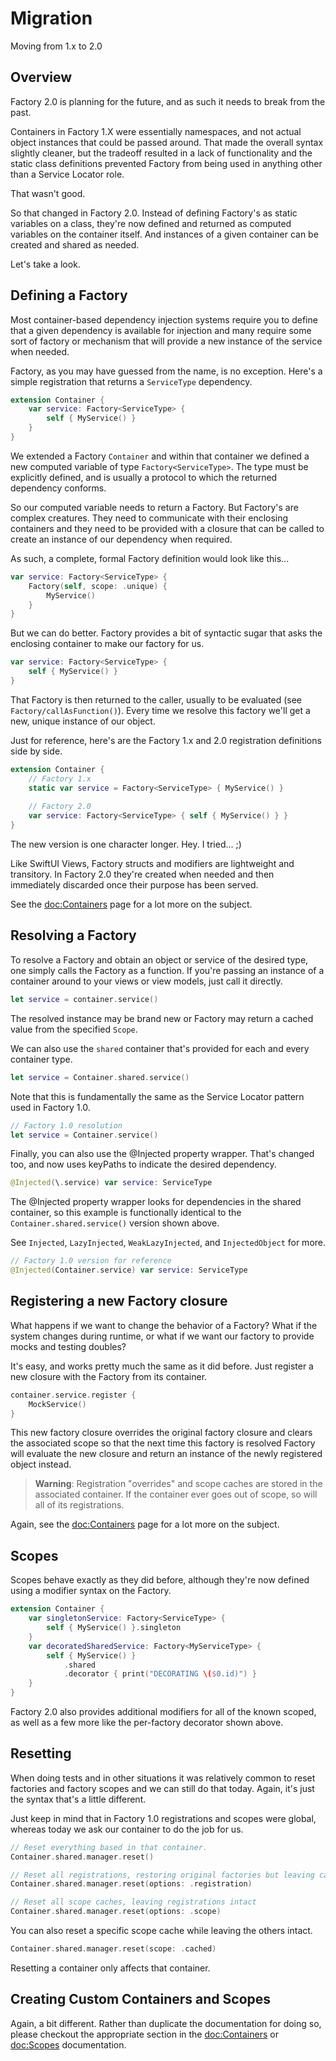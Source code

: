 # Migration

Moving from 1.x to 2.0

## Overview

Factory 2.0 is planning for the future, and as such it needs to break from the past.

Containers in Factory 1.X were essentially namespaces, and not actual object instances that could be passed around. That made the overall syntax slightly cleaner, but the tradeoff resulted in a lack of functionality and the static class definitions prevented Factory from being used in anything other than a Service Locator role.

That wasn't good.

So that changed in Factory 2.0. Instead of defining Factory's as static variables on a class, they're now defined and returned as computed variables on the container itself. And instances of a given container can be created and shared as needed.

Let's take a look.

## Defining a Factory

Most container-based dependency injection systems require you to define that a given dependency is available for injection and many require some sort of factory or mechanism that will provide a new instance of the service when needed.

Factory, as you may have guessed from the name, is no exception. Here's a simple registration that returns a `ServiceType` dependency. 

```swift
extension Container {
    var service: Factory<ServiceType> {
        self { MyService() }
    }
}
```

We extended a Factory `Container` and within that container we defined a new computed variable of type `Factory<ServiceType>`. The type must be explicitly defined, and is usually a
protocol to which the returned dependency conforms.

So our computed variable needs to return a Factory. But Factory's are complex creatures. They need to communicate with their enclosing containers and they need to be provided with a closure that can be called to create an instance of our dependency when required. 

As such, a complete, formal Factory definition would look like this...
```swift
var service: Factory<ServiceType> {
    Factory(self, scope: .unique) { 
        MyService()
    }
}
```
But we can do better. Factory provides a bit of syntactic sugar that asks the enclosing container to make our factory for us.

```swift
var service: Factory<ServiceType> {
    self { MyService() }
}
```

That Factory is then returned to the caller, usually to be evaluated (see ``Factory/callAsFunction()``). Every time we resolve this factory we'll get a new, unique instance of our object.

Just for reference, here's are the Factory 1.x and 2.0 registration definitions side by side.

```swift
extension Container {
    // Factory 1.x
    static var service = Factory<ServiceType> { MyService() }
    
    // Factory 2.0
    var service: Factory<ServiceType> { self { MyService() } }
}
```

The new version is one character longer. Hey. I tried... ;)

Like SwiftUI Views, Factory structs and modifiers are lightweight and transitory. In Factory 2.0 they're created when needed and then immediately discarded once their purpose has been served.

See the <doc:Containers> page for a lot more on the subject.

## Resolving a Factory

To resolve a Factory and obtain an object or service of the desired type, one simply calls the Factory as a function. If you're passing an instance of a container around to your views or view models, just call it directly.

```swift
let service = container.service()
```
The resolved instance may be brand new or Factory may return a cached value from the specified ``Scope``.

We can also use the `shared` container that's provided for each and every container type.

```swift
let service = Container.shared.service()
```
Note that this is fundamentally the same as the Service Locator pattern used in Factory 1.0.

```swift
// Factory 1.0 resolution
let service = Container.service()
```

Finally, you can also use the @Injected property wrapper. That's changed too, and now uses keyPaths to indicate the desired dependency.

```swift
@Injected(\.service) var service: ServiceType
```
The @Injected property wrapper looks for dependencies in the shared container, so this example is functionally identical to the `Container.shared.service()` version shown above.

See ``Injected``, ``LazyInjected``, ``WeakLazyInjected``, and ``InjectedObject`` for more.

```swift
// Factory 1.0 version for reference
@Injected(Container.service) var service: ServiceType
```

## Registering a new Factory closure

What happens if we want to change the behavior of a Factory? What if the system changes during runtime, or what if we want our factory to provide mocks and testing doubles? 

It's easy, and works pretty much the same as it did before. Just register a new closure with the Factory from its container.

```swift
container.service.register {
    MockService()
}
```

This new factory closure overrides the original factory closure and clears the associated scope so that the next time this factory is resolved Factory will evaluate the new closure and return an instance of the newly registered object instead.


> **Warning**: Registration "overrides" and scope caches are stored in the associated container. If the container ever goes out of scope, so will all of its registrations.

Again, see the <doc:Containers> page for a lot more on the subject.

## Scopes
    
Scopes behave exactly as they did before, although they're now defined using a modifier syntax on the Factory. 

```swift
extension Container {
    var singletonService: Factory<ServiceType> {
        self { MyService() }.singleton
    }
    var decoratedSharedService: Factory<MyServiceType> {
        self { MyService() }
            .shared
            .decorator { print("DECORATING \($0.id)") }
    }
}
```
Factory 2.0 also provides additional modifiers for all of the known scoped, as well as a few more like the per-factory decorator shown above.

## Resetting

When doing tests and in other situations it was relatively common to reset factories and factory scopes and we can still do that today. Again, it's just the syntax that's a little different.

Just keep in mind that in Factory 1.0 registrations and scopes were global, whereas today we ask our container to do the job for us.
```swift
// Reset everything based in that container.
Container.shared.manager.reset()

// Reset all registrations, restoring original factories but leaving caches intact
Container.shared.manager.reset(options: .registration)

// Reset all scope caches, leaving registrations intact
Container.shared.manager.reset(options: .scope)
```
You can also reset a specific scope cache while leaving the others intact.
```swift
Container.shared.manager.reset(scope: .cached)
```
Resetting a container only affects that container.

## Creating Custom Containers and Scopes

Again, a bit different. Rather than duplicate the documentation for doing so, please checkout the appropriate section in the <doc:Containers> or <doc:Scopes> documentation.
